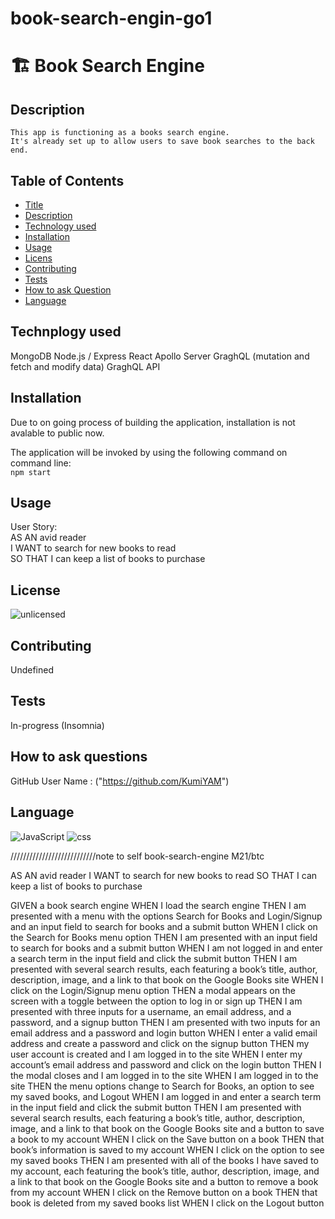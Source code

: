 # book-search-engin-go1

# 🏗️ Book Search Engine

## Description

    This app is functioning as a books search engine.
    It's already set up to allow users to save book searches to the back end.

## Table of Contents

- [Title](#title)
- [Description](#description)
- [Technology used](#technology)
- [Installation](#installation)
- [Usage](#usage)
- [Licens](#license)
- [Contributing](#contributing)
- [Tests](#tests)
- [How to ask Question](#Questions)
- [Language](#language)

## Technplogy used

MongoDB
Node.js / Express
React
Apollo Server
GraghQL (mutation and fetch and modify data)
GraghQL API

## Installation

Due to on going process of building the application, installation is not avalable to public now.<br/>

The application will be invoked by using the following command on command line:<br/>
`npm start`

## Usage

User Story:<br/>
AS AN avid reader<br/>
I WANT to search for new books to read<br/>
SO THAT I can keep a list of books to purchase

## License

![unlicensed](https://img.shields.io/badge/unlicense-%24%7Blicense%7D-green)

## Contributing

Undefined

## Tests

In-progress (Insomnia)

## How to ask questions

GitHub User Name : ("https://github.com/KumiYAM")

## Language

<!-- ![JavaScript](https://img.shields.io/badge/ -->

![JavaScript](https://img.shields.io/badge/Language-JavaScript-yellow)
![css](https://img.shields.io/badge/Language-css-blue)

///////////////////////////note to self
book-search-engine
M21/btc

AS AN avid reader
I WANT to search for new books to read
SO THAT I can keep a list of books to purchase

GIVEN a book search engine
WHEN I load the search engine
THEN I am presented with a menu with the options Search for Books and Login/Signup and an input field to search for books and a submit button
WHEN I click on the Search for Books menu option
THEN I am presented with an input field to search for books and a submit button
WHEN I am not logged in and enter a search term in the input field and click the submit button
THEN I am presented with several search results, each featuring a book’s title, author, description, image, and a link to that book on the Google Books site
WHEN I click on the Login/Signup menu option
THEN a modal appears on the screen with a toggle between the option to log in or sign up
THEN I am presented with three inputs for a username, an email address, and a password, and a signup button
THEN I am presented with two inputs for an email address and a password and login button
WHEN I enter a valid email address and create a password and click on the signup button
THEN my user account is created and I am logged in to the site
WHEN I enter my account’s email address and password and click on the login button
THEN I the modal closes and I am logged in to the site
WHEN I am logged in to the site
THEN the menu options change to Search for Books, an option to see my saved books, and Logout
WHEN I am logged in and enter a search term in the input field and click the submit button
THEN I am presented with several search results, each featuring a book’s title, author, description, image, and a link to that book on the Google Books site and a button to save a book to my account
WHEN I click on the Save button on a book
THEN that book’s information is saved to my account
WHEN I click on the option to see my saved books
THEN I am presented with all of the books I have saved to my account, each featuring the book’s title, author, description, image, and a link to that book on the Google Books site and a button to remove a book from my account
WHEN I click on the Remove button on a book
THEN that book is deleted from my saved books list
WHEN I click on the Logout button

